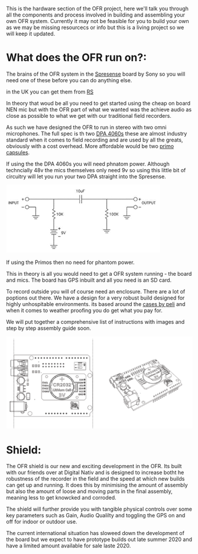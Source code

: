 This is the hardware section of the OFR project, here we'll talk you through all the components and process involved in building and assembling your own OFR system. Currently it may not be feasible for you to build your own as we may be missing resourcecs or info but this is a living project so we will keep it updated.


# What does the OFR run on?:

The brains of the OFR system in the [Spresense](https://developer.sony.com/develop/spresense/specifications) board by Sony so you will need one of these before you can do anything else.

in the UK you can get them from [RS](https://uk.rs-online.com/web/p/processor-microcontroller-development-kits/1783376/)

In theory that woud be all you need to get started using the cheap on board NEN mic but with the OFR part of what we wanted was the achieve audio as close as possible to what we get with our traditional field recorders.

As such we have designed the OFR to run in stereo with two omni microphones. The full spec is th two [DPA 4060s](https://www.dpamicrophones.com/lavalier/4060-series-miniature-omnidirectional-microphone) these are almost industry standard when it comes to field recording and are used by all the greats, obviously with a cost overhead. More affordable would be two [primo capsules](https://micbooster.com/primo-microphone-capsules/8-primo-em172.html). 

If using the the DPA 4060s you will need phnatom power. Although techncially 48v the mics themselves only need 9v so using this little  bit of circuitry will let you run your two DPA straight into the Spresense.

![phantom circuit](../images/post-2730-0-02421800-1399370626.jpg)



If using the Primos then no need for phantom power.

This in theory is all you would need to get a OFR system running - the board and mics. The board has GPS inbuilt and all you need is an SD card.

To record outside you will of course need an enclosure. There are a lot of poptions out there. We have a design for a very robust build designed for highly unhospitable environments. its based around the [cases by peli](https://uk.rs-online.com/web/p/flight-cases-equipment-cases/2974874?cm_mmc=UK-PLA-DS3A-_-google-_-CSS_UK_EN_Enclosures+%26+Storage+%26+Material+Handling_Whoop-_-Flight+Cases+%26+Equipment+Cases_Whoop-_-PRODUCT_GROUP&matchtype=&pla-335724086825&gclid=Cj0KCQjw09HzBRDrARIsAG60GP8JtoMHj0XwgZ-PGZZ_YGvNpNV9A3JKfgx7ELQWGfxBY-CfXVgkZT0aAnXtEALw_wcB&gclsrc=aw.ds) and when it comes to weather proofing you do get what you pay for. 

We will put together a comprehensive list of instructions with images and step by step assembly guide soon.

![shield2](../images/shield2OFR.PNG)

# Shield:

The OFR shield is our new and exciting development in the OFR. Its built with our friends over at Digital Nativ and is designed to increase botht he robustness of the recorder in the field and the speed at which new builds can get up and running. It does this by minimising the amount of assembly but also the amount of loose and moving parts in the final assembly, meaning less to get knowcked and corroded.

The shield will further provide you with tangible physical controls over some key parameters such as Gain, Audio Qualilty and toggling the GPS on and off for indoor or outdoor use.

The current international situation has sloweed down the development of the board but we expect to have prototype builds out late summer 2020 and have a limited amount available for sale laste 2020.







